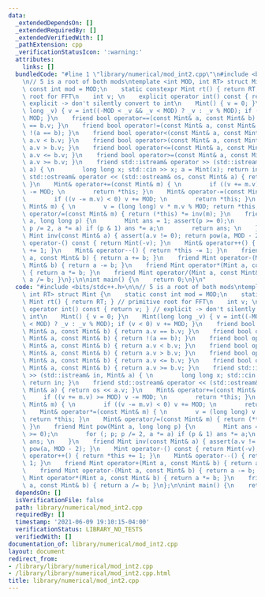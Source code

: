 ```yaml
---
data:
  _extendedDependsOn: []
  _extendedRequiredBy: []
  _extendedVerifiedWith: []
  _pathExtension: cpp
  _verificationStatusIcon: ':warning:'
  attributes:
    links: []
  bundledCode: "#line 1 \"library/numerical/mod_int2.cpp\"\n#include <bits/stdc++.h>\n\
    \n// 5 is a root of both mods\ntemplate <int MOD, int RT> struct Mint {\n    static\
    \ const int mod = MOD;\n    static constexpr Mint rt() { return RT; } // primitive\
    \ root for FFT\n    int v; \n    explicit operator int() const { return v; } //\
    \ explicit -> don't silently convert to int\n    Mint() { v = 0; }\n    Mint(long\
    \ long _v) { v = int((-MOD < _v && _v < MOD) ? _v : _v % MOD); if (v < 0) v +=\
    \ MOD; }\n    friend bool operator==(const Mint& a, const Mint& b) { return a.v\
    \ == b.v; }\n    friend bool operator!=(const Mint& a, const Mint& b) { return\
    \ !(a == b); }\n    friend bool operator<(const Mint& a, const Mint& b) { return\
    \ a.v < b.v; }\n    friend bool operator>(const Mint& a, const Mint& b) { return\
    \ a.v > b.v; }\n    friend bool operator<=(const Mint& a, const Mint& b) { return\
    \ a.v <= b.v; }\n    friend bool operator>=(const Mint& a, const Mint& b) { return\
    \ a.v >= b.v; }\n    friend std::istream& operator >> (std::istream& in, Mint&\
    \ a) { \n        long long x; std::cin >> x; a = Mint(x); return in; }\n    friend\
    \ std::ostream& operator << (std::ostream& os, const Mint& a) { return os << a.v;\
    \ }\n    Mint& operator+=(const Mint& m) { \n        if ((v += m.v) >= MOD) v\
    \ -= MOD; \n        return *this; }\n    Mint& operator-=(const Mint& m) { \n\
    \        if ((v -= m.v) < 0) v += MOD; \n        return *this; }\n    Mint& operator*=(const\
    \ Mint& m) { \n        v = (long long) v * m.v % MOD; return *this; }\n    Mint&\
    \ operator/=(const Mint& m) { return (*this) *= inv(m); }\n    friend Mint pow(Mint\
    \ a, long long p) {\n        Mint ans = 1; assert(p >= 0);\n        for (; p;\
    \ p /= 2, a *= a) if (p & 1) ans *= a;\n        return ans; \n    }\n    friend\
    \ Mint inv(const Mint& a) { assert(a.v != 0); return pow(a, MOD - 2); }\n    Mint\
    \ operator-() const { return Mint(-v); }\n    Mint& operator++() { return *this\
    \ += 1; }\n    Mint& operator--() { return *this -= 1; }\n    friend Mint operator+(Mint\
    \ a, const Mint& b) { return a += b; }\n    friend Mint operator-(Mint a, const\
    \ Mint& b) { return a -= b; }\n    friend Mint operator*(Mint a, const Mint& b)\
    \ { return a *= b; }\n    friend Mint operator/(Mint a, const Mint& b) { return\
    \ a /= b; }\n};\n\nint main() {\n    return 0;\n}\n"
  code: "#include <bits/stdc++.h>\n\n// 5 is a root of both mods\ntemplate <int MOD,\
    \ int RT> struct Mint {\n    static const int mod = MOD;\n    static constexpr\
    \ Mint rt() { return RT; } // primitive root for FFT\n    int v; \n    explicit\
    \ operator int() const { return v; } // explicit -> don't silently convert to\
    \ int\n    Mint() { v = 0; }\n    Mint(long long _v) { v = int((-MOD < _v && _v\
    \ < MOD) ? _v : _v % MOD); if (v < 0) v += MOD; }\n    friend bool operator==(const\
    \ Mint& a, const Mint& b) { return a.v == b.v; }\n    friend bool operator!=(const\
    \ Mint& a, const Mint& b) { return !(a == b); }\n    friend bool operator<(const\
    \ Mint& a, const Mint& b) { return a.v < b.v; }\n    friend bool operator>(const\
    \ Mint& a, const Mint& b) { return a.v > b.v; }\n    friend bool operator<=(const\
    \ Mint& a, const Mint& b) { return a.v <= b.v; }\n    friend bool operator>=(const\
    \ Mint& a, const Mint& b) { return a.v >= b.v; }\n    friend std::istream& operator\
    \ >> (std::istream& in, Mint& a) { \n        long long x; std::cin >> x; a = Mint(x);\
    \ return in; }\n    friend std::ostream& operator << (std::ostream& os, const\
    \ Mint& a) { return os << a.v; }\n    Mint& operator+=(const Mint& m) { \n   \
    \     if ((v += m.v) >= MOD) v -= MOD; \n        return *this; }\n    Mint& operator-=(const\
    \ Mint& m) { \n        if ((v -= m.v) < 0) v += MOD; \n        return *this; }\n\
    \    Mint& operator*=(const Mint& m) { \n        v = (long long) v * m.v % MOD;\
    \ return *this; }\n    Mint& operator/=(const Mint& m) { return (*this) *= inv(m);\
    \ }\n    friend Mint pow(Mint a, long long p) {\n        Mint ans = 1; assert(p\
    \ >= 0);\n        for (; p; p /= 2, a *= a) if (p & 1) ans *= a;\n        return\
    \ ans; \n    }\n    friend Mint inv(const Mint& a) { assert(a.v != 0); return\
    \ pow(a, MOD - 2); }\n    Mint operator-() const { return Mint(-v); }\n    Mint&\
    \ operator++() { return *this += 1; }\n    Mint& operator--() { return *this -=\
    \ 1; }\n    friend Mint operator+(Mint a, const Mint& b) { return a += b; }\n\
    \    friend Mint operator-(Mint a, const Mint& b) { return a -= b; }\n    friend\
    \ Mint operator*(Mint a, const Mint& b) { return a *= b; }\n    friend Mint operator/(Mint\
    \ a, const Mint& b) { return a /= b; }\n};\n\nint main() {\n    return 0;\n}"
  dependsOn: []
  isVerificationFile: false
  path: library/numerical/mod_int2.cpp
  requiredBy: []
  timestamp: '2021-06-09 19:10:15-04:00'
  verificationStatus: LIBRARY_NO_TESTS
  verifiedWith: []
documentation_of: library/numerical/mod_int2.cpp
layout: document
redirect_from:
- /library/library/numerical/mod_int2.cpp
- /library/library/numerical/mod_int2.cpp.html
title: library/numerical/mod_int2.cpp
---
```


